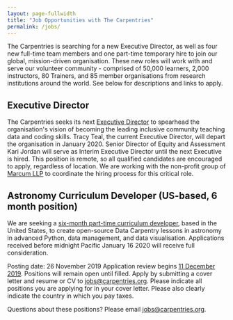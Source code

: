 ```yaml
---
layout: page-fullwidth
title: "Job Opportunities with The Carpentries"
permalink: /jobs/
---
```


The Carpentries is searching for a new Executive Director, as well as four new full-time team members and one part-time temporary hire to join our global, mission-driven organisation.
These new roles will work with and serve our volunteer community - comprised of 50,000 learners, 2,000 instructors, 80 Trainers,
and 85 member organisations from research institutions around the world. See below for descriptions and links to apply.

## Executive Director
The Carpentries seeks its next [Executive Director](http://www.marcumllp.com/executive-search/executive-director-the-carpentries) to spearhead the organisation's vision of becoming the leading inclusive community teaching data and coding skills. Tracy Teal, the current Executive Director, will depart the organisation in January 2020. Senior Director of Equity and Assessment Kari Jordan will serve as Interim Executive Director until the next Executive is hired. This position is remote, so all qualified candidates are encouraged to apply, regardless of location. We are working with the non-profit group of [Marcum LLP](http://www.marcumllp.com/) to coordinate the hiring process for this critical role. 

## Astronomy Curriculum Developer (US-based, 6 month position)
We are seeking a [six-month part-time curriculum developer](https://carpentries.org/astronomy-curriculum-developer/), based in the United States, to create open-source Data Carpentry lessons in astronomy in advanced Python, data management, and data visualisation. Applications received before midnight Pacific January 16 2020 will receive full consideration.

Posting date: 26 November 2019
Application review begins [11 December 2019](https://www.timeanddate.com/worldclock/fixedtime.html?iso=20191211T235959&p1=3400). Positions will remain open until filled.
Apply by submitting a cover letter and resume or CV to [jobs@carpentries.org](mailto:jobs@carpentries.org). Please indicate all positions you are applying for in your cover letter. Please also clearly indicate the country in which you pay taxes.

Questions about these positions? Please email [jobs@carpentries.org](mailto:jobs@carpentries.org).
